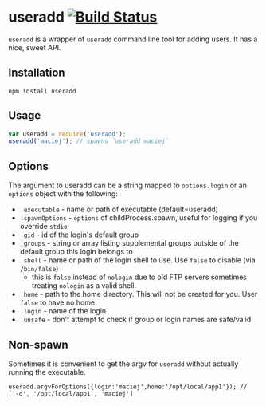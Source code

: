 # useradd [![Build Status](https://secure.travis-ci.org/mmalecki/node-useradd.png)](http://travis-ci.org/mmalecki/node-useradd)
`useradd` is a wrapper of `useradd` command line tool for adding users. It has a nice, sweet API.

## Installation

    npm install useradd

## Usage

```js
var useradd = require('useradd');
useradd('maciej'); // spawns `useradd maciej`
```

## Options

The argument to useradd can be a string mapped to `options.login` or an `options` object with the following:

* `.executable` - name or path of executable (default=useradd)
* `.spawnOptions` - `options` of childProcess.spawn, useful for logging if you override `stdio`
* `.gid` - id of the login's default group 
* `.groups` - string or array listing supplemental groups outside of the default group this login belongs to
* `.shell` - name or path of the login shell to use. Use `false` to disable (via `/bin/false`)
  * this is `false` instead of `nologin` due to old FTP servers sometimes treating `nologin` as a valid shell.
* `.home` - path to the home directory. This will not be created for you. User `false` to have no home.
* `.login` - name of the login
* `.unsafe` - don't attempt to check if group or login names are safe/valid

## Non-spawn

Sometimes it is convenient to get the argv for `useradd` without actually running the executable.

```
useradd.argvForOptions({login:'maciej',home:'/opt/local/app1'}); // ['-d', '/opt/local/app1', 'maciej']
```

